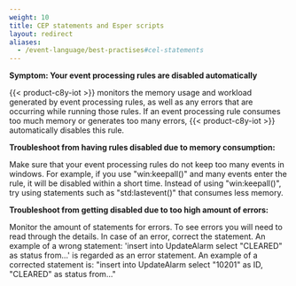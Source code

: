 ```yaml
---
weight: 10
title: CEP statements and Esper scripts
layout: redirect
aliases:
  - /event-language/best-practises#cel-statements
---
```


**Symptom: Your event processing rules are disabled automatically**

{{< product-c8y-iot >}} monitors the memory usage and workload generated by event processing rules, as well as any errors that are occurring while running those rules. If an event processing rule consumes too much memory or generates too many errors, {{< product-c8y-iot >}} automatically disables this rule.

**Troubleshoot from having rules disabled due to memory consumption:**

Make sure that your event processing rules do not keep too many events in windows. For example, if you use "win:keepall()" and many events enter the rule, it will be disabled within a short time. Instead of using "win:keepall()", try using statements such as "std:lastevent()" that consumes less memory.

**Troubleshoot from getting disabled due to too high amount of errors:**

Monitor the amount of statements for errors. To see errors you will need to read through the details. In case of an error, correct the statement.
An example of a wrong statement: 'insert into UpdateAlarm select "CLEARED" as status from...' is regarded as an error statement.
An example of a corrected statement is: "insert into UpdateAlarm select "10201" as ID, "CLEARED" as status from..."
